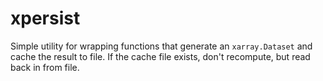 
# xpersist

Simple utility for wrapping functions that generate an `xarray.Dataset` and cache the result to file. If the cache file exists, don't recompute, but read back in from file.
